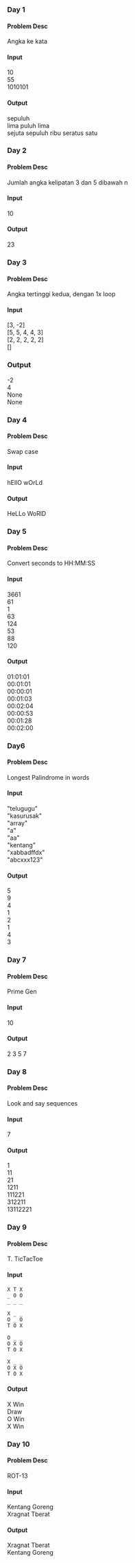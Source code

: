 ### Day 1
#### Problem Desc
Angka ke kata  

#### Input
10  
55  
1010101  

#### Output
sepuluh  
lima puluh lima  
sejuta sepuluh ribu seratus satu  


### Day 2
#### Problem Desc
Jumlah angka kelipatan 3 dan 5 dibawah n  

#### Input
10  

#### Output
23  


### Day 3
#### Problem Desc
Angka tertinggi kedua, dengan 1x loop  


#### Input
[3, -2]  
[5, 5, 4, 4, 3]  
[2, 2, 2, 2, 2]  
[]  


### Output
-2  
4  
None  
None  


### Day 4
#### Problem Desc
Swap case  


#### Input
hEllO wOrLd  

#### Output
HeLLo WoRlD  


### Day 5
#### Problem Desc
Convert seconds to HH:MM:SS  

#### Input
3661  
61  
1  
63  
124  
53  
88  
120  

#### Output
01:01:01  
00:01:01  
00:00:01  
00:01:03  
00:02:04  
00:00:53  
00:01:28  
00:02:00  


### Day6
#### Problem Desc
Longest Palindrome in words  

#### Input
"telugugu"  
"kasurusak"  
"array"  
"a"  
"aa"  
"kentang"  
"xabbadffdx"  
"abcxxx123"  


#### Output
5  
9  
4  
1  
2  
1  
4  
3  


### Day 7
#### Problem Desc
Prime Gen  

#### Input
10  

#### Output
2 3 5 7  


### Day 8
#### Problem Desc
Look and say sequences  

#### Input
7  

#### Output
1  
11  
21  
1211  
111221  
312211  
13112221  


### Day 9
#### Problem Desc
T. TicTacToe  

#### Input
```
X T X  
_ O O  
_ _ _  

X _ _  
O _ O  
T O X  

O _ _  
O X O  
T O X  

X _ _  
O X O  
T O X  
```

#### Output
X Win  
Draw  
O Win  
X Win  


### Day 10
#### Problem Desc
ROT-13  

#### Input
Kentang Goreng  
Xragnat Tberat  

#### Output
Xragnat Tberat  
Kentang Goreng  
